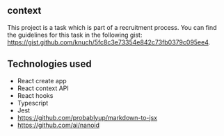 ## context
This project is a task which is part of a recruitment process. You can find the guidelines for this task in the following gist: https://gist.github.com/knuch/5fc8c3e73354e842c73fb0379c095ee4.

## Technologies used
- React create app
- React context API
- React hooks
- Typescript
- Jest
- https://github.com/probablyup/markdown-to-jsx
- https://github.com/ai/nanoid
